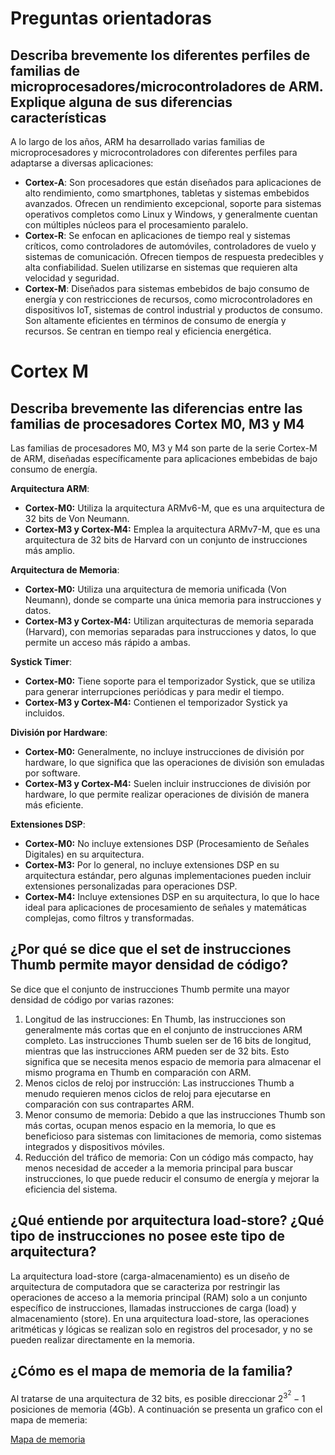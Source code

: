 # Preguntas orientadoras

## Describa brevemente los diferentes perfiles de familias de microprocesadores/microcontroladores de ARM. Explique alguna de sus diferencias características
A lo largo de los años, ARM ha desarrollado varias familias de microprocesadores y microcontroladores con diferentes perfiles para adaptarse a diversas aplicaciones:
- **Cortex-A**: Son procesadores que están diseñados para aplicaciones de alto rendimiento, como smartphones, tabletas y sistemas embebidos avanzados. Ofrecen un rendimiento excepcional, soporte para sistemas operativos completos como Linux y Windows, y generalmente cuentan con múltiples núcleos para el procesamiento paralelo.
- **Cortex-R**: Se enfocan en aplicaciones de tiempo real y sistemas críticos, como controladores de automóviles, controladores de vuelo y sistemas de comunicación. Ofrecen tiempos de respuesta predecibles y alta confiabilidad. Suelen utilizarse en sistemas que requieren alta velocidad y seguridad.
- **Cortex-M**: Diseñados para sistemas embebidos de bajo consumo de energía y con restricciones de recursos, como microcontroladores en dispositivos IoT, sistemas de control industrial y productos de consumo. Son altamente eficientes en términos de consumo de energía y recursos. Se centran en tiempo real y eficiencia energética.

# Cortex M

## Describa brevemente las diferencias entre las familias de procesadores Cortex M0, M3 y M4

Las familias de procesadores M0, M3 y M4 son parte de la serie Cortex-M de ARM, diseñadas específicamente para aplicaciones embebidas de bajo consumo de energía.

**Arquitectura ARM**:
- **Cortex-M0:** Utiliza la arquitectura ARMv6-M, que es una arquitectura de 32 bits de Von Neumann.
- **Cortex-M3 y Cortex-M4:** Emplea la arquitectura ARMv7-M, que es una arquitectura de 32 bits de Harvard con un conjunto de instrucciones más amplio.

**Arquitectura de Memoria**:
- **Cortex-M0:** Utiliza una arquitectura de memoria unificada (Von Neumann), donde se comparte una única memoria para instrucciones y datos.
- **Cortex-M3 y Cortex-M4:** Utilizan arquitecturas de memoria separada (Harvard), con memorias separadas para instrucciones y datos, lo que permite un acceso más rápido a ambas.

**Systick Timer**:
- **Cortex-M0:** Tiene soporte para el temporizador Systick, que se utiliza para generar interrupciones periódicas y para medir el tiempo.
- **Cortex-M3 y Cortex-M4:** Contienen el temporizador Systick ya incluidos.

**División por Hardware**:
- **Cortex-M0:** Generalmente, no incluye instrucciones de división por hardware, lo que significa que las operaciones de división son emuladas por software.
- **Cortex-M3 y Cortex-M4:** Suelen incluir instrucciones de división por hardware, lo que permite realizar operaciones de división de manera más eficiente.

**Extensiones DSP**:
- **Cortex-M0:** No incluye extensiones DSP (Procesamiento de Señales Digitales) en su arquitectura.
- **Cortex-M3:** Por lo general, no incluye extensiones DSP en su arquitectura estándar, pero algunas implementaciones pueden incluir extensiones personalizadas para operaciones DSP.
- **Cortex-M4:** Incluye extensiones DSP en su arquitectura, lo que lo hace ideal para aplicaciones de procesamiento de señales y matemáticas complejas, como filtros y transformadas.

## ¿Por qué se dice que el set de instrucciones Thumb permite mayor densidad de código?
Se dice que el conjunto de instrucciones Thumb permite una mayor densidad de código por varias razones:
1. Longitud de las instrucciones: En Thumb, las instrucciones son generalmente más cortas que en el conjunto de instrucciones ARM completo. Las instrucciones Thumb suelen ser de 16 bits de longitud, mientras que las instrucciones ARM pueden ser de 32 bits. Esto significa que se necesita menos espacio de memoria para almacenar el mismo programa en Thumb en comparación con ARM.
2. Menos ciclos de reloj por instrucción: Las instrucciones Thumb a menudo requieren menos ciclos de reloj para ejecutarse en comparación con sus contrapartes ARM.
3. Menor consumo de memoria: Debido a que las instrucciones Thumb son más cortas, ocupan menos espacio en la memoria, lo que es beneficioso para sistemas con limitaciones de memoria, como sistemas integrados y dispositivos móviles.
4. Reducción del tráfico de memoria: Con un código más compacto, hay menos necesidad de acceder a la memoria principal para buscar instrucciones, lo que puede reducir el consumo de energía y mejorar la eficiencia del sistema.

## ¿Qué entiende por arquitectura load-store? ¿Qué tipo de instrucciones no posee este tipo de arquitectura?
La arquitectura load-store (carga-almacenamiento) es un diseño de arquitectura de computadora que se caracteriza por restringir las operaciones de acceso a la memoria principal (RAM) solo a un conjunto específico de instrucciones, llamadas instrucciones de carga (load) y almacenamiento (store). En una arquitectura load-store, las operaciones aritméticas y lógicas se realizan solo en registros del procesador, y no se pueden realizar directamente en la memoria.

## ¿Cómo es el mapa de memoria de la familia?

Al tratarse de una arquitectura de 32 bits, es posible direccionar $2^3^2 - 1$ posiciones de memoria (4Gb). A continuación se presenta un grafico con el mapa de memeria:


[Mapa de memoria](/assets/memory-map.jpg)
